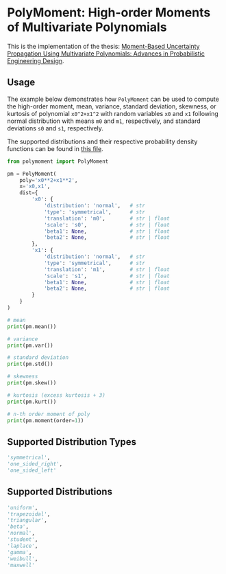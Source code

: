 # PolyMoment: High-order Moments of Multivariate Polynomials

This is the implementation of the thesis: [Moment-Based Uncertainty Propagation Using Multivariate Polynomials: Advances in Probabilistic Engineering Design](https://bridges.monash.edu/articles/thesis/Moment-Based_Uncertainty_Propagation_Using_Multivariate_Polynomials_Advances_in_Probabilistic_Engineering_Design/6998936).

## Usage

The example below demonstrates how `PolyMoment` can be used to compute the high-order moment, mean, variance, standard deviation, skewness, or kurtosis of polynomial `x0^2+x1^2` with random variables `x0` and `x1` following normal distribution with means `m0` and `m1`, respectively, and standard deviations `s0` and `s1`, respectively.

The supported distributions and their respective probability density functions can be found in [this file](ProbabilityDensityFunction.pdf).

```python
from polymoment import PolyMoment

pm = PolyMoment(
    poly='x0**2+x1**2',
    x='x0,x1',
    dist={
        'x0': {
            'distribution': 'normal',	# str
            'type': 'symmetrical',      # str
            'translation': 'm0',        # str | float
            'scale': 's0',              # str | float
            'beta1': None,              # str | float
            'beta2': None,              # str | float
        },
        'x1': {
            'distribution': 'normal',   # str
            'type': 'symmetrical',      # str
            'translation': 'm1',        # str | float
            'scale': 's1',              # str | float
            'beta1': None,              # str | float
            'beta2': None,              # str | float
        }
    }
)

# mean
print(pm.mean())

# variance
print(pm.var())

# standard deviation
print(pm.std())

# skewness
print(pm.skew())

# kurtosis (excess kurtosis + 3)
print(pm.kurt())

# n-th order moment of poly
print(pm.moment(order=1))
```

## Supported Distribution Types

```python
'symmetrical',
'one_sided_right',
'one_sided_left'
```

## Supported Distributions

```python
'uniform',
'trapezoidal',
'triangular',
'beta',
'normal',
'student',
'laplace',
'gamma',
'weibull',
'maxwell'
```